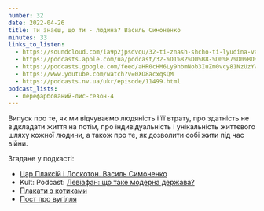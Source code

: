 ```yaml
---
number: 32
date: 2022-04-26
title: Ти знаєш, що ти - людина? Василь Симоненко
minutes: 33
links_to_listen:
  - https://soundcloud.com/ia9p2jpsdvqu/32-ti-znash-shcho-ti-lyudina-vasil-simonenko
  - https://podcasts.apple.com/ua/podcast/32-%D1%82%D0%B8-%D0%B7%D0%BD%D0%B0%D1%94%D1%88-%D1%89%D0%BE-%D1%82%D0%B8-%D0%BB%D1%8E%D0%B4%D0%B8%D0%BD%D0%B0-%D0%B2%D0%B0%D1%81%D0%B8%D0%BB%D1%8C-%D1%81%D0%B8%D0%BC%D0%BE%D0%BD%D0%B5%D0%BD%D0%BA%D0%BE/id1563575488?i=1000558706616
  - https://podcasts.google.com/feed/aHR0cHM6Ly9hbmNob3IuZm0vcy81NzUzYWEwMC9wb2RjYXN0L3Jzcw/episode/ZDdjYjAxNDYtNDllNS00MWVlLWI0NjgtYjdmNWZkZDQxODAz?sa=X&ved=0CAUQkfYCahgKEwi40uiI_ND6AhUAAAAAHQAAAAAQ2wM
  - https://www.youtube.com/watch?v=0XO8acxqsQM
  - https://podcasts.nv.ua/ukr/episode/11499.html
podcast_lists:
  - перефарбований-лис-сезон-4
---
```


Випуск про те, як ми відчуваємо людяність і її втрату, про здатність не
відкладати життя на потім, про індивідуальність і унікальність життєвого шляху
кожної людини, а також про те, як дозволити собі жити під час війни.

Згадане у подкасті:

- [Цар Плаксій і Лоскотон. Василь Симоненко][1]
- Kult: Podcast: [Левіафан: що таке модерна держава?][2]
- [Плакати з котиками][3]
- [Пост про вугілля][4]

[1]: /перефарбований-лис/17/
[2]: /kult-podcast/31/
[3]: https://facebook.com/story.php?story_fbid=7334664539908567&id=100000952811392
[4]: https://facebook.com/story.php?story_fbid=7086345738073856&id=100000955008598
